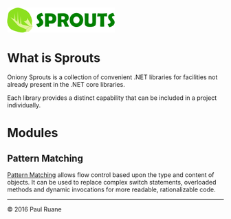 ![S·P·R·O·U·T·S](https://raw.githubusercontent.com/oniony/Sprouts/master/Graphics/Sprouts.png)

What is Sprouts
===============

Oniony Sprouts is a collection of convenient .NET libraries for facilities
not already present in the .NET core libraries.

Each library provides a distinct capability that can be included in a
project individually.

Modules
=======

Pattern Matching
----------------

[Pattern Matching](https://github.com/oniony/Sprouts/blob/master/Modules/PatternMatching/README.md) allows flow control based upon the type and content of objects.
It can be used to replace complex switch statements, overloaded methods and dynamic
invocations for more readable, rationalizable code.

- - - 

© 2016 Paul Ruane
